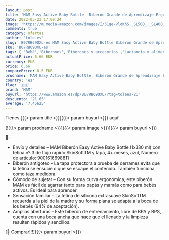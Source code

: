 ```yaml
---
layout: post
title: 'MAM Easy Active Baby Bottle  Biberón Grande de Aprendizaje Ergonómico Fácil de Agarrar  Tetina nº 3 de Silicona y Tapa Antigoteo  4+ meses  Azul  330 ml'
date: 2022-05-23 17:09:24
image: 'https://m.media-amazon.com/images/I/31ge-vlqKhS._SL500_._SL400_.jpg'
comments: true
category: ofertas
author: 'tole.es'
slug: 'B07RB69QXL-es MAM Easy Active Baby Bottle Biberón Grande de Aprendizaje...'
sku: 'B07RB69QXL-es'
tags: [ 'Bebé','Biberones','Biberones y accesorios','Lactancia y alimentación','biberón','mam','🇪🇸', ]
actualPrice: 6.66 EUR
currency: EUR
price: 6.66
comparePrice: 8.5 EUR
prodname: 'MAM Easy Active Baby Bottle  Biberón Grande de Aprendizaje Ergonómico Fácil de Agarrar  Tetina nº 3 de Silicona y Tapa Antigoteo  4+ meses  Azul  330 ml'
country: 'es'
flag: '🇪🇸'
brand: 'MAM'
buyurl: 'https://www.amazon.es/dp/B07RB69QXL/?tag=tolees-21'
descuento: '21.65'
average: '7.45625'
---
```


Tienes [{{< param title >}}]({{< param buyurl >}}) aqui!

[![{{< param prodname >}}]({{< param image >}})]({{< param buyurl >}})

🔎:

- Envío y detalles – MAM Biberón Easy Active Baby Bottle (1x330 ml) con tetina nº 3 de flujo rápido SkinSoftTM y tapa, 4+ meses, azul, Número de artículo: 9001616698811
- Biberón antigoteo – La tapa protectora a prueba de derrames evita que la tetina se ensucie o que se escape el contenido. También funciona como taza medidora.
- Cómodo de sujetar – Con su forma curva ergonómica, este biberón MAM es fácil de agarrar tanto para papás y mamás como para bebés activos. Es ideal para aprender.
- Sensación familiar – La tetina de silicona extrasuave SkinSoftTM recuerda a la piel de la madre y su forma plana se adapta a la boca de los bebés (94% de aceptación).
- Amplias aberturas – Este biberón de entrenamiento, libre de BPA y BPS, cuenta con una boca ancha que hace que el llenado y la limpieza resulten rápidos y sencillos.

[🛒 Comprar!!!]({{< param buyurl >}})
